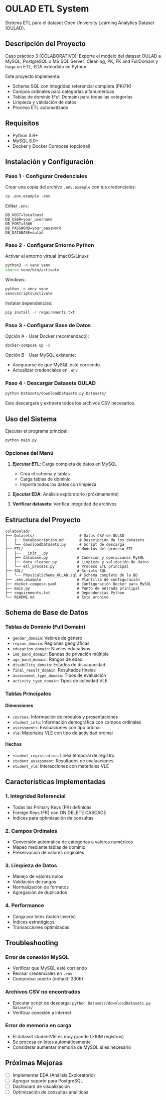 # OULAD ETL System

Sistema ETL para el dataset Open University Learning Analytics Dataset (OULAD).

## Descripción del Proyecto

Caso práctico 3 [COLABORATIVO]: Exporte el modelo del dataset OULAD a MySQL, PostgreSQL o MS SQL Server: Cleaning, PK, FK and FullDomain y haga un ETL, EDA extendido en Python.

Este proyecto implementa:
- Schema SQL con integridad referencial completa (PK/FK)
- Campos ordinales para categorías alfanuméricas
- Tablas de dominio (Full Domain) para todas las categorías
- Limpieza y validación de datos
- Proceso ETL automatizado

## Requisitos

- Python 3.8+
- MySQL 8.0+
- Docker y Docker Compose (opcional)

## Instalación y Configuración

### Paso 1 - Configurar Credenciales

Crear una copia del archivo `.env.example` con tus credenciales:
```bash
cp .env.example .env
```

Editar `.env`:
```env
DB_HOST=localhost
DB_USER=your_username
DB_PORT=3306
DB_PASSWORD=your_password
DB_DATABASE=oulad
```

### Paso 2 - Configurar Entorno Python

Activar el entorno virtual (macOS/Linux):
```bash
python3 -m venv venv
source venv/bin/activate
```

Windows:
```bash
python -m venv venv
venv\Scripts\activate
```

Instalar dependencias:
```bash
pip install -r requirements.txt
```

### Paso 3 - Configurar Base de Datos

Opción A - Usar Docker (recomendado):
```bash
docker-compose up -d
```

Opción B - Usar MySQL existente:
- Asegurarse de que MySQL esté corriendo
- Actualizar credenciales en `.env`

### Paso 4 - Descargar Datasets OULAD

```bash
python Datasets/downloadDatasets.py Datasets/
```

Esto descargará y extraerá todos los archivos CSV necesarios.

## Uso del Sistema

Ejecutar el programa principal:
```bash
python main.py
```

### Opciones del Menú

1. **Ejecutar ETL**: Carga completa de datos en MySQL
   - Crea el schema y tablas
   - Carga tablas de dominio
   - Importa todos los datos con limpieza
   
2. **Ejecutar EDA**: Análisis exploratorio (próximamente)

3. **Verificar datasets**: Verifica integridad de archivos

## Estructura del Proyecto

```
colaboulad/
├── Datasets/                    # Datos CSV de OULAD
│   ├── DataDescription.md       # Descripción de los datasets
│   └── downloadDatasets.py      # Script de descarga
├── ETL/                        # Módulos del proceso ETL
│   ├── __init__.py
│   ├── database.py             # Conexión y operaciones MySQL
│   ├── data_cleaner.py         # Limpieza y validación de datos
│   └── etl_process.py          # Proceso ETL principal
├── SQL/                        # Scripts SQL
│   └── PhysicalSchema_OULAD.sql # Schema completo de la BD
├── .env.example                # Plantilla de configuración
├── docker-compose.yaml         # Configuración Docker para MySQL
├── main.py                     # Punto de entrada principal
├── requirements.txt            # Dependencias Python
└── README.md                   # Este archivo
```

## Schema de Base de Datos

### Tablas de Dominio (Full Domain)
- `gender_domain`: Valores de género
- `region_domain`: Regiones geográficas
- `education_domain`: Niveles educativos
- `imd_band_domain`: Bandas de privación múltiple
- `age_band_domain`: Rangos de edad
- `disability_domain`: Estados de discapacidad
- `final_result_domain`: Resultados finales
- `assessment_type_domain`: Tipos de evaluación
- `activity_type_domain`: Tipos de actividad VLE

### Tablas Principales

#### Dimensiones
- `courses`: Información de módulos y presentaciones
- `student_info`: Información demográfica con campos ordinales
- `assessments`: Evaluaciones con tipo ordinal
- `vle`: Materiales VLE con tipo de actividad ordinal

#### Hechos
- `student_registration`: Línea temporal de registro
- `student_assessment`: Resultados de evaluaciones
- `student_vle`: Interacciones con materiales VLE

## Características Implementadas

### 1. Integridad Referencial
- Todas las Primary Keys (PK) definidas
- Foreign Keys (FK) con ON DELETE CASCADE
- Índices para optimización de consultas

### 2. Campos Ordinales
- Conversión automática de categorías a valores numéricos
- Mapeo mediante tablas de dominio
- Preservación de valores originales

### 3. Limpieza de Datos
- Manejo de valores nulos
- Validación de rangos
- Normalización de formatos
- Agregación de duplicados

### 4. Performance
- Carga por lotes (batch inserts)
- Índices estratégicos
- Transacciones optimizadas

## Troubleshooting

### Error de conexión MySQL
- Verificar que MySQL esté corriendo
- Revisar credenciales en `.env`
- Comprobar puerto (default: 3306)

### Archivos CSV no encontrados
- Ejecutar script de descarga: `python Datasets/downloadDatasets.py Datasets/`
- Verificar conexión a internet

### Error de memoria en carga
- El dataset studentVle es muy grande (>10M registros)
- Se procesa en lotes automáticamente
- Considerar aumentar memoria de MySQL si es necesario

## Próximas Mejoras

- [ ] Implementar EDA (Análisis Exploratorio)
- [ ] Agregar soporte para PostgreSQL
- [ ] Dashboard de visualización
- [ ] Optimización de consultas analíticas